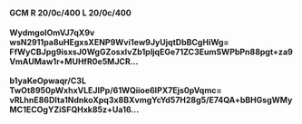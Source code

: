 #### GCM R 20/0c/400 L 20/0c/400
**WydmgoIOmVJ7qX9v**<br/>**wsN2911pa8uHEgxsXENP9Wvi1ew9JyUjqtDbBCgHiWg=**<br/>**FfWyCBJpg9isxsJ0WgGZosxlvZb1pIjqEGe71ZC3EumSWPbPn88pgt+za9VmAUMaw1r+MUHfR0e5MJCR...**<br/><br/>
**b1yaKeOpwaqr/C3L**<br/>**TwOt8950pWxhxVLEJIPp/61WQiioe6lPX7Ejs0pVqmc=**<br/>**vRLhnE86DIta1NdnkoXpq3x8BXvmgYcYd57H28g5/E74QA+bBHGsgWMyMC1ECOgYZiSFQHxk85z+Ua16...**